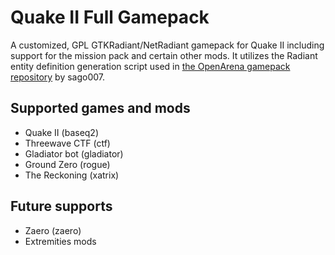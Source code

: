 # Quake II Full Gamepack
A customized, GPL GTKRadiant/NetRadiant gamepack for Quake II including support for the mission pack and certain other mods. It utilizes the Radiant entity definition generation script used in [the OpenArena gamepack repository](https://github.com/NeonKnightOA/oagamepack) by sago007.

## Supported games and mods
* Quake II (baseq2)
* Threewave CTF (ctf)
* Gladiator bot (gladiator)
* Ground Zero (rogue)
* The Reckoning (xatrix)

## Future supports
* Zaero (zaero)
* Extremities mods
